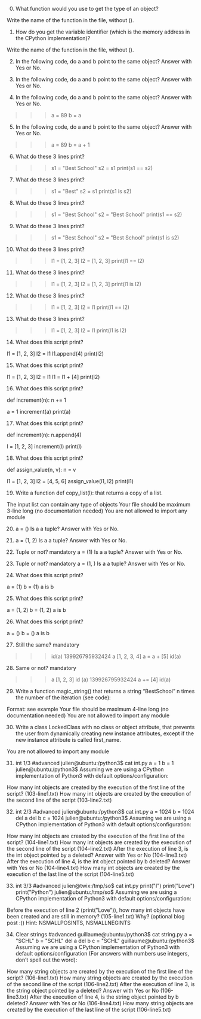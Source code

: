 0. What function would you use to get the type of an object?

Write the name of the function in the file, without ().


1. How do you get the variable identifier (which is the memory address in the CPython implementation)?

Write the name of the function in the file, without ().


2. In the following code, do a and b point to the same object? Answer with Yes or No.



3. In the following code, do a and b point to the same object? Answer with Yes or No.



4. In the following code, do a and b point to the same object? Answer with Yes or No.

>>> a = 89
>>> b = a




5. In the following code, do a and b point to the same object? Answer with Yes or No.

>>> a = 89
>>> b = a + 1



6. What do these 3 lines print?

>>> s1 = "Best School"
>>> s2 = s1
>>> print(s1 == s2)




7. What do these 3 lines print?

>>> s1 = "Best"
>>> s2 = s1
>>> print(s1 is s2)




8. What do these 3 lines print?

>>> s1 = "Best School"
>>> s2 = "Best School"
>>> print(s1 == s2)



9. What do these 3 lines print?

>>> s1 = "Best School"
>>> s2 = "Best School"
>>> print(s1 is s2)





10. What do these 3 lines print?

>>> l1 = [1, 2, 3]
>>> l2 = [1, 2, 3] 
>>> print(l1 == l2)




11. What do these 3 lines print?

>>> l1 = [1, 2, 3]
>>> l2 = [1, 2, 3] 
>>> print(l1 is l2)




12. What do these 3 lines print?

>>> l1 = [1, 2, 3]
>>> l2 = l1
>>> print(l1 == l2)




13. What do these 3 lines print?

>>> l1 = [1, 2, 3]
>>> l2 = l1
>>> print(l1 is l2)




14. What does this script print?

l1 = [1, 2, 3]
l2 = l1
l1.append(4)
print(l2)




15. What does this script print?

l1 = [1, 2, 3]
l2 = l1
l1 = l1 + [4]
print(l2)




16. What does this script print?

def increment(n):
    n += 1

a = 1
increment(a)
print(a)





17. What does this script print?

def increment(n):
    n.append(4)

l = [1, 2, 3]
increment(l)
print(l)




18. What does this script print?

def assign_value(n, v):
    n = v

l1 = [1, 2, 3]
l2 = [4, 5, 6]
assign_value(l1, l2)
print(l1)




19. Write a function def copy_list(l): that returns a copy of a list.

The input list can contain any type of objects
Your file should be maximum 3-line long (no documentation needed)
You are not allowed to import any module




20. a = ()
Is a a tuple? Answer with Yes or No.




21. a = (1, 2)
Is a a tuple? Answer with Yes or No.




22. Tuple or not?
mandatory
 a = (1)
Is a a tuple? Answer with Yes or No.




23. Tuple or not?
mandatory
 a = (1, )
Is a a tuple? Answer with Yes or No.





24. What does this script print?

a = (1)
b = (1)
a is b




25. What does this script print?

a = (1, 2)
b = (1, 2)
a is b




26. What does this script print?

a = ()
b = ()
a is b





27. Still the same?
mandatory
 >>> id(a)
139926795932424
>>> a
[1, 2, 3, 4]
>>> a = a + [5]
>>> id(a)




28. Same or not?
mandatory
 >>> a
[1, 2, 3]
>>> id (a)
139926795932424
>>> a += [4]
>>> id(a)





29. Write a function magic_string() that returns a string “BestSchool” n times the number of the iteration (see code):

Format: see example
Your file should be maximum 4-line long (no documentation needed)
You are not allowed to import any module




30. Write a class LockedClass with no class or object attribute, that prevents the user from dynamically creating new instance attributes, except if the new instance attribute is called first_name.

You are not allowed to import any module





31. int 1/3
#advanced
 julien@ubuntu:/python3$ cat int.py 
a = 1
b = 1
julien@ubuntu:/python3$ 
Assuming we are using a CPython implementation of Python3 with default options/configuration:

How many int objects are created by the execution of the first line of the script? (103-line1.txt)
How many int objects are created by the execution of the second line of the script (103-line2.txt)



32. int 2/3
#advanced
 julien@ubuntu:/python3$ cat int.py 
a = 1024
b = 1024
del a
del b
c = 1024
julien@ubuntu:/python3$ 
Assuming we are using a CPython implementation of Python3 with default options/configuration:

How many int objects are created by the execution of the first line of the script? (104-line1.txt)
How many int objects are created by the execution of the second line of the script (104-line2.txt)
After the execution of line 3, is the int object pointed by a deleted? Answer with Yes or No (104-line3.txt)
After the execution of line 4, is the int object pointed by b deleted? Answer with Yes or No (104-line4.txt)
How many int objects are created by the execution of the last line of the script (104-line5.txt)





33. int 3/3
#advanced
 julien@twix:/tmp/so$ cat int.py 
print("I")
print("Love")
print("Python")
julien@ubuntu:/tmp/so$ 
Assuming we are using a CPython implementation of Python3 with default options/configuration:

Before the execution of line 2 (print("Love")), how many int objects have been created and are still in memory? (105-line1.txt)
Why? (optional blog post :))
Hint: NSMALLPOSINTS, NSMALLNEGINTS




34. Clear strings
#advanced
 guillaume@ubuntu:/python3$ cat string.py 
a = "SCHL"
b = "SCHL"
del a
del b
c = "SCHL"
guillaume@ubuntu:/python3$ 
Assuming we are using a CPython implementation of Python3 with default options/configuration (For answers with numbers use integers, don’t spell out the word):

How many string objects are created by the execution of the first line of the script? (106-line1.txt)
How many string objects are created by the execution of the second line of the script (106-line2.txt)
After the execution of line 3, is the string object pointed by a deleted? Answer with Yes or No (106-line3.txt)
After the execution of line 4, is the string object pointed by b deleted? Answer with Yes or No (106-line4.txt)
How many string objects are created by the execution of the last line of the script (106-line5.txt)
